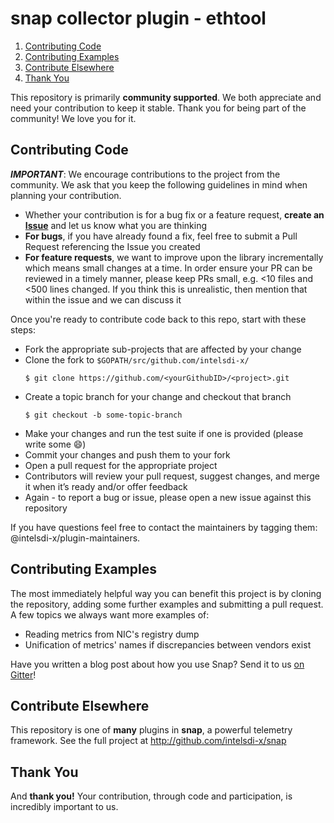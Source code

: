 # snap collector plugin - ethtool

1. [Contributing Code](#contributing-code)
2. [Contributing Examples](#contributing-examples)
3. [Contribute Elsewhere](#contribute-elsewhere)
4. [Thank You](#thank-you)


This repository is primarily **community supported**. We both appreciate and need your contribution to keep it stable. Thank you for being part of the community! We love you for it.

## Contributing Code
**_IMPORTANT_**: We encourage contributions to the project from the community. We ask that you keep the following guidelines in mind when planning your contribution.

* Whether your contribution is for a bug fix or a feature request, **create an [Issue](https://github.com/intelsdi-x/snap-plugin-collector-ethtool/issues)** and let us know what you are thinking
* **For bugs**, if you have already found a fix, feel free to submit a Pull Request referencing the Issue you created
* **For feature requests**, we want to improve upon the library incrementally which means small changes at a time. In order ensure your PR can be reviewed in a timely manner, please keep PRs small, e.g. <10 files and <500 lines changed. If you think this is unrealistic, then mention that within the issue and we can discuss it

Once you're ready to contribute code back to this repo, start with these steps:

* Fork the appropriate sub-projects that are affected by your change
* Clone the fork to `$GOPATH/src/github.com/intelsdi-x/`  
	```
	$ git clone https://github.com/<yourGithubID>/<project>.git
	```
* Create a topic branch for your change and checkout that branch  
    ```
    $ git checkout -b some-topic-branch
    ```
* Make your changes and run the test suite if one is provided (please write some :smile:)
* Commit your changes and push them to your fork
* Open a pull request for the appropriate project
* Contributors will review your pull request, suggest changes, and merge it when it’s ready and/or offer feedback
* Again - to report a bug or issue, please open a new issue against this repository

If you have questions feel free to contact the maintainers by tagging them: @intelsdi-x/plugin-maintainers.

## Contributing Examples
The most immediately helpful way you can benefit this project is by cloning the repository, adding some further examples and submitting a pull request. A few topics we always want more examples of:

* Reading metrics from NIC's registry dump
* Unification of metrics' names if discrepancies between vendors exist

Have you written a blog post about how you use Snap? Send it to us [on Gitter](https://gitter.im/intelsdi-x/snap)!

## Contribute Elsewhere
This repository is one of **many** plugins in **snap**, a powerful telemetry framework. See the full project at http://github.com/intelsdi-x/snap

## Thank You
And **thank you!** Your contribution, through code and participation, is incredibly important to us.
